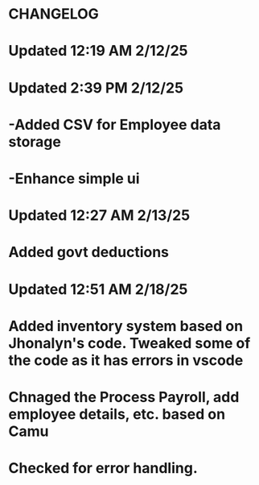 # CHANGELOG
# Updated 12:19 AM 2/12/25
# Updated 2:39 PM 2/12/25
# -Added CSV for Employee data storage
# -Enhance simple ui
# Updated 12:27 AM 2/13/25
# Added govt deductions
# Updated 12:51 AM 2/18/25
# Added inventory system based on Jhonalyn's code. Tweaked some of the code as it has errors in vscode
# Chnaged the Process Payroll, add employee details, etc. based on Camu
# Checked for error handling.
